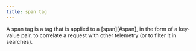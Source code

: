 ```yaml
---
title: span tag
---
```


A span tag is a tag that is applied to a [span][#span], in the form of a key-value pair, to correlate a request with other telemetry (or to filter it in searches). 